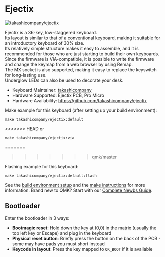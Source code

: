 # Ejectix

![takashicompany/ejectix](https://i.imgur.com/gGk5UVdh.jpg)

Ejectix is a 36-key, low-staggered keyboard.  
Its layout is similar to that of a conventional keyboard, making it suitable for an introductory keyboard of 30% size.  
Its relatively simple structure makes it easy to assemble, and it is recommended for those who are just starting to build their own keyboards.  
Since the firmware is VIA-compatible, it is possible to write the firmware and change the keymap from a web browser by using Remap.  
The MX socket is also supported, making it easy to replace the keyswitch for long-lasting use.  
Underglow LEDs can also be used to decorate your desk.

* Keyboard Maintainer: [takashicompany](https://github.com/takashicompany)
* Hardware Supported: Ejectix PCB, Pro Micro
* Hardware Availability: https://github.com/takashicompany/ejectix

Make example for this keyboard (after setting up your build environment):

    make takashicompany/ejectix:default
    
<<<<<<< HEAD
    or
    
    make takashicompany/ejectix:via
=======
>>>>>>> qmk/master

Flashing example for this keyboard:

    make takashicompany/ejectix:default:flash

See the [build environment setup](https://docs.qmk.fm/#/getting_started_build_tools) and the [make instructions](https://docs.qmk.fm/#/getting_started_make_guide) for more information. Brand new to QMK? Start with our [Complete Newbs Guide](https://docs.qmk.fm/#/newbs).

## Bootloader

Enter the bootloader in 3 ways:

* **Bootmagic reset**: Hold down the key at (0,0) in the matrix (usually the top left key or Escape) and plug in the keyboard
* **Physical reset button**: Briefly press the button on the back of the PCB - some may have pads you must short instead
* **Keycode in layout**: Press the key mapped to `QK_BOOT` if it is available
